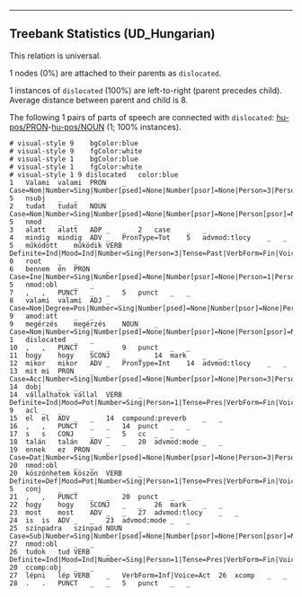 

--------------------------------------------------------------------------------

## Treebank Statistics (UD_Hungarian)

This relation is universal.

1 nodes (0%) are attached to their parents as `dislocated`.

1 instances of `dislocated` (100%) are left-to-right (parent precedes child).
Average distance between parent and child is 8.

The following 1 pairs of parts of speech are connected with `dislocated`: [hu-pos/PRON]()-[hu-pos/NOUN]() (1; 100% instances).


~~~ conllu
# visual-style 9	bgColor:blue
# visual-style 9	fgColor:white
# visual-style 1	bgColor:blue
# visual-style 1	fgColor:white
# visual-style 1 9 dislocated	color:blue
1	Valami	valami	PRON	_	Case=Nom|Number=Sing|Number[psed]=None|Number[psor]=None|Person=3|Person[psor]=None|PronType=Ind	5	nsubj	_	_
2	tudat	tudat	NOUN	_	Case=Nom|Number=Sing|Number[psed]=None|Number[psor]=None|Person[psor]=None	5	nmod	_	_
3	alatt	alatt	ADP	_	_	2	case	_	_
4	mindig	mindig	ADV	_	PronType=Tot	5	advmod:tlocy	_	_
5	működött	működik	VERB	_	Definite=Ind|Mood=Ind|Number=Sing|Person=3|Tense=Past|VerbForm=Fin|Voice=Act	0	root	_	_
6	bennem	én	PRON	_	Case=Ine|Number=Sing|Number[psed]=None|Number[psor]=None|Person=1|Person[psor]=None|PronType=Prs	5	nmod:obl	_	_
7	,	,	PUNCT	_	_	5	punct	_	_
8	valami	valami	ADJ	_	Case=Nom|Degree=Pos|Number=Sing|Number[psed]=None|Number[psor]=None|Person[psor]=None	9	amod:att	_	_
9	megérzés	megérzés	NOUN	_	Case=Nom|Number=Sing|Number[psed]=None|Number[psor]=None|Person[psor]=None	1	dislocated	_	_
10	,	,	PUNCT	_	_	9	punct	_	_
11	hogy	hogy	SCONJ	_	_	14	mark	_	_
12	mikor	mikor	ADV	_	PronType=Int	14	advmod:tlocy	_	_
13	mit	mi	PRON	_	Case=Acc|Number=Sing|Number[psed]=None|Number[psor]=None|Person=3|Person[psor]=None|PronType=Int	14	dobj	_	_
14	vállalhatok	vállal	VERB	_	Definite=Ind|Mood=Pot|Number=Sing|Person=1|Tense=Pres|VerbForm=Fin|Voice=Act	9	acl	_	_
15	el	el	ADV	_	_	14	compound:preverb	_	_
16	,	,	PUNCT	_	_	14	punct	_	_
17	s	s	CONJ	_	_	5	cc	_	_
18	talán	talán	ADV	_	_	20	advmod:mode	_	_
19	ennek	ez	PRON	_	Case=Dat|Number=Sing|Number[psed]=None|Number[psor]=None|Person=3|Person[psor]=None|PronType=Dem	20	nmod:obl	_	_
20	köszönhetem	köszön	VERB	_	Definite=Def|Mood=Pot|Number=Sing|Person=1|Tense=Pres|VerbForm=Fin|Voice=Act	5	conj	_	_
21	,	,	PUNCT	_	_	20	punct	_	_
22	hogy	hogy	SCONJ	_	_	26	mark	_	_
23	most	most	ADV	_	_	27	advmod:tlocy	_	_
24	is	is	ADV	_	_	23	advmod:mode	_	_
25	színpadra	színpad	NOUN	_	Case=Sub|Number=Sing|Number[psed]=None|Number[psor]=None|Person[psor]=None	27	nmod:obl	_	_
26	tudok	tud	VERB	_	Definite=Ind|Mood=Ind|Number=Sing|Person=1|Tense=Pres|VerbForm=Fin|Voice=Act	20	ccomp:obj	_	_
27	lépni	lép	VERB	_	VerbForm=Inf|Voice=Act	26	xcomp	_	_
28	.	.	PUNCT	_	_	5	punct	_	_

~~~


